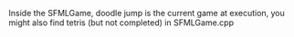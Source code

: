 Inside the SFMLGame, doodle jump is the current game at execution, you might also find tetris (but not completed) in SFMLGame.cpp

